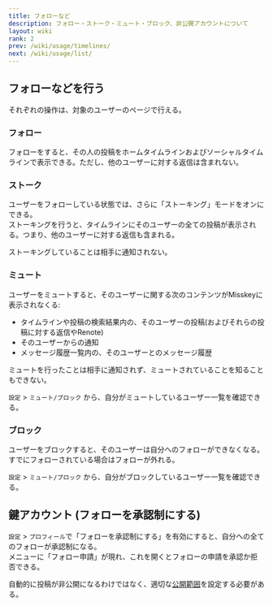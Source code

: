 ```yaml
---
title: フォローなど
description: フォロー・ストーク・ミュート・ブロック、非公開アカウントについて
layout: wiki
rank: 2
prev: /wiki/usage/timelines/
next: /wiki/usage/list/
---
```

## フォローなどを行う
それぞれの操作は、対象のユーザーのページで行える。

### フォロー
フォローをすると、その人の投稿をホームタイムラインおよびソーシャルタイムラインで表示できる。ただし、他のユーザーに対する返信は含まれない。  

### ストーク
ユーザーをフォローしている状態では、さらに「ストーキング」モードをオンにできる。  
ストーキングを行うと、タイムラインにそのユーザーの全ての投稿が表示される。つまり、他のユーザーに対する返信も含まれる。

ストーキングしていることは相手に通知されない。

### ミュート
ユーザーをミュートすると、そのユーザーに関する次のコンテンツがMisskeyに表示されなくる:

- タイムラインや投稿の検索結果内の、そのユーザーの投稿(およびそれらの投稿に対する返信やRenote)
- そのユーザーからの通知
- メッセージ履歴一覧内の、そのユーザーとのメッセージ履歴

ミュートを行ったことは相手に通知されず、ミュートされていることを知ることもできない。

`設定` > `ミュート/ブロック` から、自分がミュートしているユーザー一覧を確認できる。

### ブロック
ユーザーをブロックすると、そのユーザーは自分へのフォローができなくなる。すでにフォローされている場合はフォローが外れる。

`設定` > `ミュート/ブロック` から、自分がブロックしているユーザー一覧を確認できる。

## 鍵アカウント (フォローを承認制にする)
`設定` > `プロフィール`で「フォローを承認制にする」を有効にすると、自分への全てのフォローが承認制になる。  
メニューに「フォロー申請」が現れ、これを開くとフォローの申請を承認か拒否できる。

自動的に投稿が非公開になるわけではなく、適切な[公開範囲](../post/#公開範囲を設定する)を設定する必要がある。